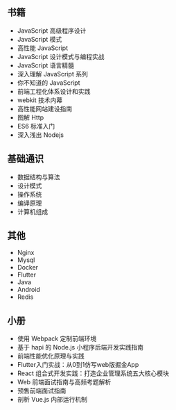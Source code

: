 ## 书籍
- JavaScript 高级程序设计
- JavaScript 模式
- 高性能 JavaScript
- JavaScript 设计模式与编程实战
- JavaScript 语言精髓
- 深入理解 JavaScript 系列
- 你不知道的 JavaScript
- 前端工程化体系设计和实践
- webkit 技术内幕
- 高性能网站建设指南
- 图解 Http
- ES6 标准入门
- 深入浅出 Nodejs

## 基础通识
- 数据结构与算法
- 设计模式
- 操作系统
- 编译原理
- 计算机组成

## 其他
- Nginx
- Mysql
- Docker
- Flutter
- Java
- Android
- Redis

## 小册
- 使用 Webpack 定制前端环境
- 基于 hapi 的 Node.js 小程序后端开发实践指南
- 前端性能优化原理与实践
- Flutter入门实战：从0到1仿写web版掘金App
- React 组合式开发实践：打造企业管理系统五大核心模块
- Web 前端面试指南与高频考题解析
- 预售前端面试指南
- 剖析 Vue.js 内部运行机制
